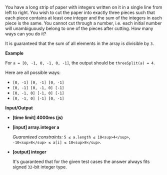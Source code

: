 ﻿You have a long strip of paper with integers written on it in a single line from left to right. You wish to cut the paper into exactly three pieces such that each piece contains at least one integer and the sum of the integers in each piece is the same. You cannot cut through a number, i.e. each initial number will unambiguously belong to one of the pieces after cutting. How many ways can you do it?

It is guaranteed that the sum of all elements in the array is divisible by `3`.

**Example**

For `a = [0, -1, 0, -1, 0, -1]`, the output should be
`threeSplit(a) = 4`.

Here are all possible ways:

*   `[0, -1] [0, -1] [0, -1]`
*   `[0, -1] [0, -1, 0] [-1]`
*   `[0, -1, 0] [-1, 0] [-1]`
*   `[0, -1, 0] [-1] [0, -1]`

**Input/Output**

*   **[time limit] 4000ms (js)**

*   **[input] array.integer a**

    _Guaranteed constraints:_
    `5 ≤ a.length ≤ 10<sup>4</sup>`,
    `-10<sup>8</sup> ≤ a[i] ≤ 10<sup>8</sup>`.

*   **[output] integer**

    It's guaranteed that for the given test cases the answer always fits signed `32`-bit integer type.